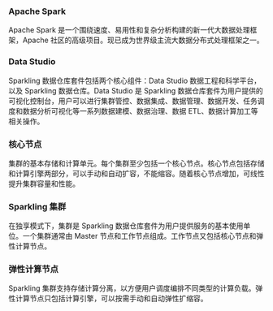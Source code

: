 ### Apache Spark
Apache Spark 是一个围绕速度、易用性和复杂分析构建的新一代大数据处理框架，Apache 社区的高级项目。现已成为世界级主流大数据分布式处理框架之一。

### Data Studio
Sparkling 数据仓库套件包括两个核心组件：Data Studio 数据工程和科学平台，以及 Sparkling 数据仓库。Data Studio 是 Sparkling 数据仓库套件为用户提供的可视化控制台，用户可以进行集群管控、数据集成、数据管理、数据开发、任务调度和数据分析可视化等一系列数据建模、数据治理、数据 ETL、数据计算加工等相关操作。

### 核心节点
集群的基本存储和计算单元。每个集群至少包括一个核心节点。核心节点包括存储和计算引擎两部分，可以手动和自动扩容，不能缩容。随着核心节点增加，可线性提升集群容量和性能。

### Sparkling 集群
在独享模式下，集群是 Sparkling 数据仓库套件为用户提供服务的基本使用单位。一个集群通常由 Master 节点和工作节点组成。工作节点又包括核心节点和弹性计算节点。

### 弹性计算节点
Sparkling 集群支持存储计算分离，以方便用户调度编排不同类型的计算负载。弹性计算节点只包括计算引擎，可以按需手动和自动弹性扩缩容。




